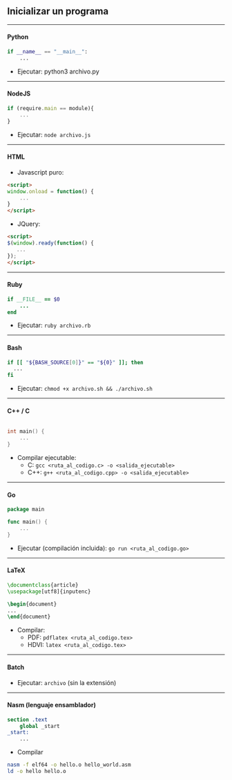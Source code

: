 ## Inicializar un programa

___________________________

#### Python
```python
if __name__ == "__main__":
    ...
```

- Ejecutar: python3 archivo.py

___________________________

#### NodeJS
```javascript
if (require.main == module){
    ...
}
```

- Ejecutar: `node archivo.js`

___________________________

#### HTML
- Javascript puro:
```html
<script>
window.onload = function() {
    ...
}
</script>
```

- JQuery:
```html
<script>
$(window).ready(function() {
   ...
});
</script>
```

___________________________

#### Ruby
```ruby
if __FILE__ == $0
    ...
end
```

- Ejecutar: `ruby archivo.rb`

___________________________

#### Bash
```bash
if [[ "${BASH_SOURCE[0]}" == "${0}" ]]; then
  ...
fi

```

- Ejecutar: `chmod +x archivo.sh && ./archivo.sh`

___________________________

#### C++ / C
```cpp

int main() {
    ...
}
```

- Compilar ejecutable:
    - C: `gcc <ruta_al_codigo.c> -o <salida_ejecutable>`
    - C++: `g++ <ruta_al_codigo.cpp> -o <salida_ejecutable>`

___________________________

#### Go
```go
package main

func main() {
    ...
}
```

- Ejecutar (compilación incluida): `go run <ruta_al_codigo.go>`

___________________________

#### LaTeX
```latex
\documentclass{article}
\usepackage[utf8]{inputenc}

\begin{document}
...
\end{document}
```

- Compilar:
    - PDF: `pdflatex <ruta_al_codigo.tex>`
    - HDVI: `latex <ruta_al_codigo.tex>`

_____________________________

#### Batch
- Ejecutar: `archivo` (sin la extensión)

_____________________________

#### Nasm (lenguaje ensamblador)
```nasm
section .text
    global _start
_start:
    ...
```

- Compilar
```bash
nasm -f elf64 -o hello.o hello_world.asm
ld -o hello hello.o
```

